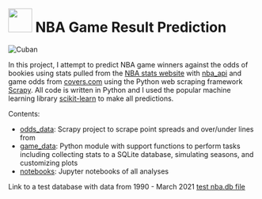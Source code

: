 # <img src="docs/assets/icons/favicon.ico" width="48"> NBA Game Result Prediction

![Cuban](https://github.com/tianbo137/Portfolio/blob/main/Images/cuban.png)


In this project, I attempt to predict NBA game winners against the odds of bookies using stats pulled from the [NBA stats website](http://stats.nba.com/) with [nba_api](https://github.com/swar/nba_api) and game odds from [covers.com](http://covers.com) using the Python web scraping framework [Scrapy](https://scrapy.org/). All code is written in Python and I used the popular machine learning library [scikit-learn](http://scikit-learn.org/stable/) to make all predictions.

Contents:

- [odds_data](): Scrapy project to scrape point spreads and over/under lines from
- [game_data](): Python module with support functions to perform tasks including collecting stats to a SQLite database, simulating seasons, and customizing plots
- [notebooks](): Jupyter notebooks of all analyses


Link to a test database with data from 1990 - March 2021 [test nba.db file](https://drive.google.com/file/d/10CBcCLv2N_neFL39ThykcudUVUv5xqLB/view?usp=sharing)
